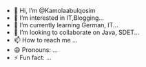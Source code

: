 - 👋 Hi, I’m @Kamolaabulqosim
- 👀 I’m interested in IT,Blogging...
- 🌱 I’m currently learning German, IT...
- 💞️ I’m looking to collaborate on Java, SDET...
- 📫 How to reach me ...
- 😄 Pronouns: ...
- ⚡ Fun fact: ...

<!---
Kamolaabulqosim/Kamolaabulqosim is a ✨ special ✨ repository because its `README.md` (this file) appears on your GitHub profile.
You can click the Preview link to take a look at your changes.
--->
